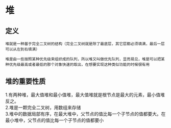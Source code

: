 # 堆
## 定义
```
堆就是一种基于完全二叉树的结构（完全二叉树就是除了最底层，其它层都必须填满，最后一层可以从左到右填满）

堆是由一些按照某种优先级来组织成的队列，所以堆又叫做优先队列，显而易见，堆是可以把某种优先级最高或者最低的那个对象快速的取出，在想要实现这种类似功能的时候很有用
```

## 堆的重要性质
1.有两种堆，最大值堆和最小值堆，最大值堆就是根节点是最大的元素，最小值堆反之。  
2.堆是一颗完全二叉树，用数组来存储  
3.堆中的数据局部有序，在最大堆中，父节点的值比每一个子节点的值都要大。在最小堆中，父节点的值比每一个子节点的值都要小
